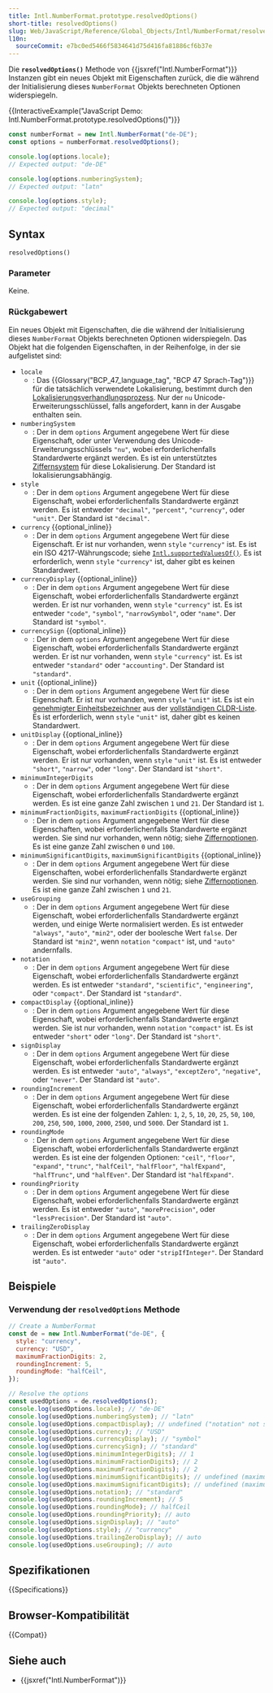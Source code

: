 ```yaml
---
title: Intl.NumberFormat.prototype.resolvedOptions()
short-title: resolvedOptions()
slug: Web/JavaScript/Reference/Global_Objects/Intl/NumberFormat/resolvedOptions
l10n:
  sourceCommit: e7bc0ed5466f5834641d75d416fa81886cf6b37e
---
```


Die **`resolvedOptions()`** Methode von {{jsxref("Intl.NumberFormat")}} Instanzen gibt ein neues Objekt mit Eigenschaften zurück, die die während der Initialisierung dieses `NumberFormat` Objekts berechneten Optionen widerspiegeln.

{{InteractiveExample("JavaScript Demo: Intl.NumberFormat.prototype.resolvedOptions()")}}

```js interactive-example
const numberFormat = new Intl.NumberFormat("de-DE");
const options = numberFormat.resolvedOptions();

console.log(options.locale);
// Expected output: "de-DE"

console.log(options.numberingSystem);
// Expected output: "latn"

console.log(options.style);
// Expected output: "decimal"
```

## Syntax

```js-nolint
resolvedOptions()
```

### Parameter

Keine.

### Rückgabewert

Ein neues Objekt mit Eigenschaften, die die während der Initialisierung dieses `NumberFormat` Objekts berechneten Optionen widerspiegeln. Das Objekt hat die folgenden Eigenschaften, in der Reihenfolge, in der sie aufgelistet sind:

- `locale`
  - : Das {{Glossary("BCP_47_language_tag", "BCP 47 Sprach-Tag")}} für die tatsächlich verwendete Lokalisierung, bestimmt durch den [Lokalisierungsverhandlungsprozess](/de/docs/Web/JavaScript/Reference/Global_Objects/Intl#locale_identification_and_negotiation). Nur der `nu` Unicode-Erweiterungsschlüssel, falls angefordert, kann in der Ausgabe enthalten sein.
- `numberingSystem`
  - : Der in dem `options` Argument angegebene Wert für diese Eigenschaft, oder unter Verwendung des Unicode-Erweiterungsschlüssels `"nu"`, wobei erforderlichenfalls Standardwerte ergänzt werden. Es ist ein unterstütztes [Ziffernsystem](/de/docs/Web/JavaScript/Reference/Global_Objects/Intl/supportedValuesOf#supported_numbering_system_types) für diese Lokalisierung. Der Standard ist lokalisierungsabhängig.
- `style`
  - : Der in dem `options` Argument angegebene Wert für diese Eigenschaft, wobei erforderlichenfalls Standardwerte ergänzt werden. Es ist entweder `"decimal"`, `"percent"`, `"currency"`, oder `"unit"`. Der Standard ist `"decimal"`.
- `currency` {{optional_inline}}
  - : Der in dem `options` Argument angegebene Wert für diese Eigenschaft. Er ist nur vorhanden, wenn `style` `"currency"` ist. Es ist ein ISO 4217-Währungscode; siehe [`Intl.supportedValuesOf()`](/de/docs/Web/JavaScript/Reference/Global_Objects/Intl/supportedValuesOf#supported_currency_identifiers). Es ist erforderlich, wenn `style` `"currency"` ist, daher gibt es keinen Standardwert.
- `currencyDisplay` {{optional_inline}}
  - : Der in dem `options` Argument angegebene Wert für diese Eigenschaft, wobei erforderlichenfalls Standardwerte ergänzt werden. Er ist nur vorhanden, wenn `style` `"currency"` ist. Es ist entweder `"code"`, `"symbol"`, `"narrowSymbol"`, oder `"name"`. Der Standard ist `"symbol"`.
- `currencySign` {{optional_inline}}
  - : Der in dem `options` Argument angegebene Wert für diese Eigenschaft, wobei erforderlichenfalls Standardwerte ergänzt werden. Er ist nur vorhanden, wenn `style` `"currency"` ist. Es ist entweder `"standard"` oder `"accounting"`. Der Standard ist `"standard"`.
- `unit` {{optional_inline}}
  - : Der in dem `options` Argument angegebene Wert für diese Eigenschaft. Er ist nur vorhanden, wenn `style` `"unit"` ist. Es ist ein [genehmigter Einheitsbezeichner](https://tc39.es/ecma402/#table-sanctioned-single-unit-identifiers) aus der [vollständigen CLDR-Liste](https://github.com/unicode-org/cldr/blob/main/common/validity/unit.xml). Es ist erforderlich, wenn `style` `"unit"` ist, daher gibt es keinen Standardwert.
- `unitDisplay` {{optional_inline}}
  - : Der in dem `options` Argument angegebene Wert für diese Eigenschaft, wobei erforderlichenfalls Standardwerte ergänzt werden. Er ist nur vorhanden, wenn `style` `"unit"` ist. Es ist entweder `"short"`, `"narrow"`, oder `"long"`. Der Standard ist `"short"`.
- `minimumIntegerDigits`
  - : Der in dem `options` Argument angegebene Wert für diese Eigenschaft, wobei erforderlichenfalls Standardwerte ergänzt werden. Es ist eine ganze Zahl zwischen `1` und `21`. Der Standard ist `1`.
- `minimumFractionDigits`, `maximumFractionDigits` {{optional_inline}}
  - : Der in dem `options` Argument angegebene Wert für diese Eigenschaften, wobei erforderlichenfalls Standardwerte ergänzt werden. Sie sind nur vorhanden, wenn nötig; siehe [Ziffernoptionen](/de/docs/Web/JavaScript/Reference/Global_Objects/Intl/NumberFormat/NumberFormat#digit_options). Es ist eine ganze Zahl zwischen `0` und `100`.
- `minimumSignificantDigits`, `maximumSignificantDigits` {{optional_inline}}
  - : Der in dem `options` Argument angegebene Wert für diese Eigenschaften, wobei erforderlichenfalls Standardwerte ergänzt werden. Sie sind nur vorhanden, wenn nötig; siehe [Ziffernoptionen](/de/docs/Web/JavaScript/Reference/Global_Objects/Intl/NumberFormat/NumberFormat#digit_options). Es ist eine ganze Zahl zwischen `1` und `21`.
- `useGrouping`
  - : Der in dem `options` Argument angegebene Wert für diese Eigenschaft, wobei erforderlichenfalls Standardwerte ergänzt werden, und einige Werte normalisiert werden. Es ist entweder `"always"`, `"auto"`, `"min2"`, oder der boolesche Wert `false`. Der Standard ist `"min2"`, wenn `notation` `"compact"` ist, und `"auto"` andernfalls.
- `notation`
  - : Der in dem `options` Argument angegebene Wert für diese Eigenschaft, wobei erforderlichenfalls Standardwerte ergänzt werden. Es ist entweder `"standard"`, `"scientific"`, `"engineering"`, oder `"compact"`. Der Standard ist `"standard"`.
- `compactDisplay` {{optional_inline}}
  - : Der in dem `options` Argument angegebene Wert für diese Eigenschaft, wobei erforderlichenfalls Standardwerte ergänzt werden. Sie ist nur vorhanden, wenn `notation` `"compact"` ist. Es ist entweder `"short"` oder `"long"`. Der Standard ist `"short"`.
- `signDisplay`
  - : Der in dem `options` Argument angegebene Wert für diese Eigenschaft, wobei erforderlichenfalls Standardwerte ergänzt werden. Es ist entweder `"auto"`, `"always"`, `"exceptZero"`, `"negative"`, oder `"never"`. Der Standard ist `"auto"`.
- `roundingIncrement`
  - : Der in dem `options` Argument angegebene Wert für diese Eigenschaft, wobei erforderlichenfalls Standardwerte ergänzt werden. Es ist eine der folgenden Zahlen: `1`, `2`, `5`, `10`, `20`, `25`, `50`, `100`, `200`, `250`, `500`, `1000`, `2000`, `2500`, und `5000`. Der Standard ist `1`.
- `roundingMode`
  - : Der in dem `options` Argument angegebene Wert für diese Eigenschaft, wobei erforderlichenfalls Standardwerte ergänzt werden. Es ist eine der folgenden Optionen: `"ceil"`, `"floor"`, `"expand"`, `"trunc"`, `"halfCeil"`, `"halfFloor"`, `"halfExpand"`, `"halfTrunc"`, und `"halfEven"`. Der Standard ist `"halfExpand"`.
- `roundingPriority`
  - : Der in dem `options` Argument angegebene Wert für diese Eigenschaft, wobei erforderlichenfalls Standardwerte ergänzt werden. Es ist entweder `"auto"`, `"morePrecision"`, oder `"lessPrecision"`. Der Standard ist `"auto"`.
- `trailingZeroDisplay`
  - : Der in dem `options` Argument angegebene Wert für diese Eigenschaft, wobei erforderlichenfalls Standardwerte ergänzt werden. Es ist entweder `"auto"` oder `"stripIfInteger"`. Der Standard ist `"auto"`.

## Beispiele

### Verwendung der `resolvedOptions` Methode

```js
// Create a NumberFormat
const de = new Intl.NumberFormat("de-DE", {
  style: "currency",
  currency: "USD",
  maximumFractionDigits: 2,
  roundingIncrement: 5,
  roundingMode: "halfCeil",
});

// Resolve the options
const usedOptions = de.resolvedOptions();
console.log(usedOptions.locale); // "de-DE"
console.log(usedOptions.numberingSystem); // "latn"
console.log(usedOptions.compactDisplay); // undefined ("notation" not set to "compact")
console.log(usedOptions.currency); // "USD"
console.log(usedOptions.currencyDisplay); // "symbol"
console.log(usedOptions.currencySign); // "standard"
console.log(usedOptions.minimumIntegerDigits); // 1
console.log(usedOptions.minimumFractionDigits); // 2
console.log(usedOptions.maximumFractionDigits); // 2
console.log(usedOptions.minimumSignificantDigits); // undefined (maximumFractionDigits is set)
console.log(usedOptions.maximumSignificantDigits); // undefined (maximumFractionDigits is set)
console.log(usedOptions.notation); // "standard"
console.log(usedOptions.roundingIncrement); // 5
console.log(usedOptions.roundingMode); // halfCeil
console.log(usedOptions.roundingPriority); // auto
console.log(usedOptions.signDisplay); // "auto"
console.log(usedOptions.style); // "currency"
console.log(usedOptions.trailingZeroDisplay); // auto
console.log(usedOptions.useGrouping); // auto
```

## Spezifikationen

{{Specifications}}

## Browser-Kompatibilität

{{Compat}}

## Siehe auch

- {{jsxref("Intl.NumberFormat")}}
